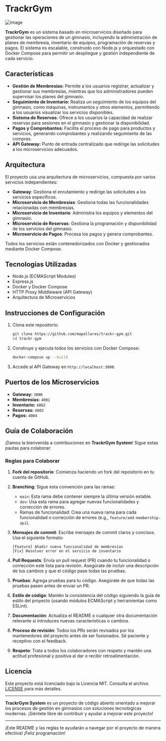 
# TrackrGym

![image](https://github.com/user-attachments/assets/399be52c-1d94-43a1-96d9-7de545711088)

**TrackrGym** es un sistema basado en microservicios diseñado para gestionar las operaciones de un gimnasio, incluyendo la administración de planes de membresía, inventario de equipos, programación de reservas y pagos. El sistema es escalable, construido con Node.js y orquestado con Docker Compose para permitir un despliegue y gestión independiente de cada servicio.

## **Características**

- **Gestión de Membresías:** Permite a los usuarios registrar, actualizar y gestionar sus membresías, mientras que los administradores pueden supervisar los planes del gimnasio.
- **Seguimiento de Inventario:** Realiza un seguimiento de los equipos del gimnasio, como máquinas, instrumentos y otros elementos, permitiendo a los usuarios visualizar los servicios disponibles.
- **Sistema de Reservas:** Ofrece a los usuarios la capacidad de realizar reservas para sesiones en el gimnasio y gestionar la disponibilidad.
- **Pagos y Comprobantes:** Facilita el proceso de pago para productos y servicios, generando comprobantes y realizando seguimiento de las compras.
- **API Gateway:** Punto de entrada centralizado que redirige las solicitudes a los microservicios adecuados.

## **Arquitectura**

El proyecto usa una arquitectura de microservicios, compuesta por varios servicios independientes:
- **Gateway**: Gestiona el enrutamiento y redirige las solicitudes a los servicios específicos.
- **Microservicio de Membresías**: Gestiona todas las funcionalidades relacionadas con membresías.
- **Microservicio de Inventario**: Administra los equipos y elementos del gimnasio.
- **Microservicio de Reservas**: Gestiona la programación y disponibilidad de los servicios del gimnasio.
- **Microservicio de Pagos**: Procesa los pagos y genera comprobantes.

Todos los servicios están contenedorizados con Docker y gestionados mediante Docker Compose.

## **Tecnologías Utilizadas**

- Node.js (ECMAScript Modules)
- Express.js
- Docker y Docker Compose
- HTTP Proxy Middleware (API Gateway)
- Arquitectura de Microservicios

## **Instrucciones de Configuración**

1. Clona este repositorio:
   ```bash
   git clone https://github.com/mapallares/trackr-gym.git
   cd trackr-gym
   ```

2. Construye y ejecuta todos los servicios con Docker Compose:
   ```bash
   docker-compose up --build
   ```

3. Accede al API Gateway en `http://localhost:3000`.

## **Puertos de los Microservicios**

- **Gateway:** `3000`
- **Membresías:** `4001`
- **Inventario:** `4002`
- **Reservas:** `4003`
- **Pagos:** `4004`

## **Guía de Colaboración**

¡Damos la bienvenida a contribuciones en **TrackrGym System**! Sigue estas pautas para colaborar:

### **Reglas para Colaborar**

1. **Fork del repositorio**: Comienza haciendo un fork del repositorio en tu cuenta de GitHub.

2. **Branching**: Sigue esta convención para las ramas:
   - `main`: Esta rama debe contener siempre la última versión estable.
   - `dev`: Usa esta rama para agregar nuevas funcionalidades y corrección de errores.
   - Ramas de funcionalidad: Crea una nueva rama para cada funcionalidad o corrección de errores (e.g., `feature/add-membership-api`).

3. **Mensajes de commit**: Escribe mensajes de commit claros y concisos. Usa el siguiente formato:
   ```plaintext
   [Feature] Añadir nueva funcionalidad de membresías
   [Fix] Resolver error en el servicio de inventario
   ```

4. **Pull Requests**: Envía un pull request (PR) cuando tu funcionalidad o corrección esté lista para revisión. Asegúrate de incluir una descripción de tus cambios y que el código pase todas las pruebas.

5. **Pruebas**: Agrega pruebas para tu código. Asegúrate de que todas las pruebas pasen antes de enviar un PR.

6. **Estilo de código**: Mantén la consistencia del código siguiendo la guía de estilo del proyecto (usando módulos ECMAScript y herramientas como ESLint).

7. **Documentación**: Actualiza el README o cualquier otra documentación relevante si introduces nuevas características o cambios.

8. **Proceso de revisión**: Todos los PRs serán revisados por los mantenedores del proyecto antes de ser fusionados. Sé paciente y receptivo con el feedback.

9. **Respeto**: Trata a todos los colaboradores con respeto y mantén una actitud profesional y positiva al dar o recibir retroalimentación.

## **Licencia**

Este proyecto está licenciado bajo la Licencia MIT. Consulta el archivo [LICENSE](LICENSE) para más detalles.

---

**TrackrGym System** es un proyecto de código abierto orientado a mejorar los procesos de gestión en gimnasios con soluciones tecnológicas modernas. ¡Siéntete libre de contribuir y ayudar a mejorar este proyecto!

---

¡Este README y las reglas te ayudarán a navegar por el proyecto de manera efectiva! ¡Feliz programación!
